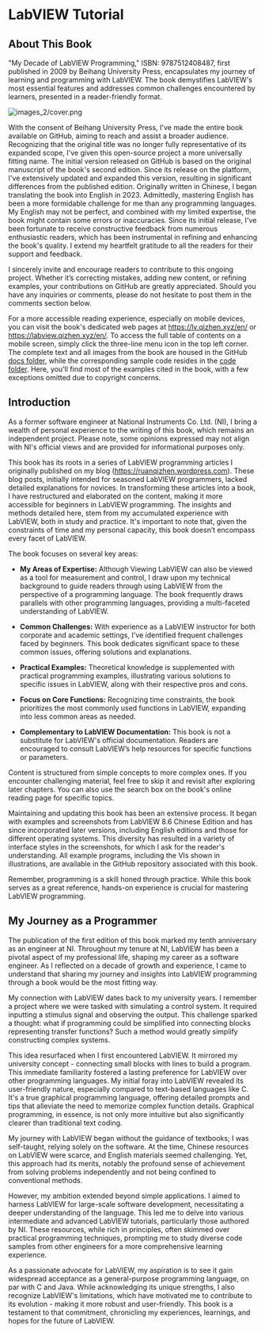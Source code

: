 # LabVIEW Tutorial

## About This Book

"My Decade of LabVIEW Programming," ISBN: 9787512408487, first published in 2009 by Beihang University Press, encapsulates my journey of learning and programming with LabVIEW. The book demystifies LabVIEW's most essential features and addresses common challenges encountered by learners, presented in a reader-friendly format.

![images_2/cover.png](../../../../docs/images_2/cover.png "Cover of The Published Book")

With the consent of Beihang University Press, I've made the entire book available on GitHub, aiming to reach and assist a broader audience. Recognizing that the original title was no longer fully representative of its expanded scope, I've given this open-source project a more universally fitting name. The initial version released on GitHub is based on the original manuscript of the book's second edition. Since its release on the platform, I've extensively updated and expanded this version, resulting in significant differences from the published edition. Originally written in Chinese, I began translating the book into English in 2023. Admittedly, mastering English has been a more formidable challenge for me than any programming languages. My English may not be perfect, and combined with my limited expertise, the book might contain some errors or inaccuracies. Since its initial release, I've been fortunate to receive constructive feedback from numerous enthusiastic readers, which has been instrumental in refining and enhancing the book's quality. I extend my heartfelt gratitude to all the readers for their support and feedback. 

I sincerely invite and encourage readers to contribute to this ongoing project. Whether it’s correcting mistakes, adding new content, or refining  examples, your contributions on GitHub are greatly appreciated. Should you have any inquiries or comments, please do not hesitate to post them in the comments section below.

For a more accessible reading experience, especially on mobile devices, you can visit the book's dedicated web pages at <https://lv.qizhen.xyz/en/> or <https://labview.qizhen.xyz/en/>. To access the full table of contents on a mobile screen, simply click the three-line menu icon in the top left corner. The complete text and all images from the book are housed in the GitHub [docs folder](https://github.com/ruanqizhen/labview_book/tree/main/docs), while the corresponding sample code resides in the [code folder](https://github.com/ruanqizhen/labview_book/tree/main/code). Here, you'll find most of the examples cited in the book, with a few exceptions omitted due to copyright concerns.


## Introduction

As a former software engineer at National Instruments Co. Ltd. (NI), I bring a wealth of personal experience to the writing of this book, which remains an independent project. Please note, some opinions expressed may not align with NI's official views and are provided for informational purposes only.

This book has its roots in a series of LabVIEW programming articles I originally published on my blog (<https://ruanqizhen.wordpress.com>). These blog posts, initially intended for seasoned LabVIEW programmers, lacked detailed explanations for novices. In transforming these articles into a book, I have restructured and elaborated on the content, making it more accessible for beginners in LabVIEW programming. The insights and methods detailed here, stem from my accumulated experience with LabVIEW, both in study and practice. It's important to note that, given the constraints of time and my personal capacity, this book doesn’t encompass every facet of LabVIEW.

The book focuses on several key areas:

- **My Areas of Expertise:** Although Viewing LabVIEW can also be viewed as a tool for measurement and control, I draw upon my technical background to guide readers through using LabVIEW from the perspective of a programming language. The book frequently draws parallels with other programming languages, providing a multi-faceted understanding of LabVIEW.

- **Common Challenges:** With experience as a LabVIEW instructor for both corporate and academic settings, I've identified frequent challenges faced by beginners. This book dedicates significant space to these common issues, offering solutions and explanations.

- **Practical Examples:** Theoretical knowledge is supplemented with practical programming examples, illustrating various solutions to specific issues in LabVIEW, along with their respective pros and cons.

- **Focus on Core Functions:** Recognizing time constraints, the book prioritizes the most commonly used functions in LabVIEW, expanding into less common areas as needed.

- **Complementary to LabVIEW Documentation:** This book is not a substitute for LabVIEW's official documentation. Readers are encouraged to consult LabVIEW’s help resources for specific functions or parameters.

Content is structured from simple concepts to more complex ones. If you encounter challenging material, feel free to skip it and revisit after exploring later chapters. You can also use the search box on the book's online reading page for specific topics.

Maintaining and updating this book has been an extensive process. It began with examples and screenshots from LabVIEW 8.6 Chinese Edition and has since incorporated later versions, including English editions and those for different operating systems. This diversity has resulted in a variety of interface styles in the screenshots, for which I ask for the reader's understanding. All example programs, including the VIs shown in illustrations, are available in the GitHub repository associated with this book.

Remember, programming is a skill honed through practice. While this book serves as a great reference, hands-on experience is crucial for mastering LabVIEW programming.

## My Journey as a Programmer

The publication of the first edition of this book marked my tenth anniversary as an engineer at NI. Throughout my tenure at NI, LabVIEW has been a pivotal aspect of my professional life, shaping my career as a software engineer. As I reflected on a decade of growth and experience, I came to understand that sharing my journey and insights into LabVIEW programming through a book would be the most fitting way.

My connection with LabVIEW dates back to my university years. I remember a project where we were tasked with simulating a control system. It required inputting a stimulus signal and observing the output. This challenge sparked a thought: what if programming could be simplified into connecting blocks representing transfer functions? Such a method would greatly simplify constructing complex systems.

This idea resurfaced when I first encountered LabVIEW. It mirrored my university concept - connecting small blocks with lines to build a program. This immediate familiarity fostered a lasting preference for LabVIEW over other programming languages. My initial foray into LabVIEW revealed its user-friendly nature, especially compared to text-based languages like C. It's a true graphical programming language, offering detailed prompts and tips that alleviate the need to memorize complex function details. Graphical programming, in essence, is not only more intuitive but also significantly clearer than traditional text coding.

My journey with LabVIEW began without the guidance of textbooks; I was self-taught, relying solely on the software. At the time, Chinese resources on LabVIEW were scarce, and English materials seemed challenging. Yet, this approach had its merits, notably the profound sense of achievement from solving problems independently and not being confined to conventional methods.

However, my ambition extended beyond simple applications. I aimed to harness LabVIEW for large-scale software development, necessitating a deeper understanding of the language. This led me to delve into various intermediate and advanced LabVIEW tutorials, particularly those authored by NI. These resources, while rich in principles, often skimmed over practical programming techniques, prompting me to study diverse code samples from other engineers for a more comprehensive learning experience.

As a passionate advocate for LabVIEW, my aspiration is to see it gain widespread acceptance as a general-purpose programming language, on par with C and Java. While acknowledging its unique strengths, I also recognize LabVIEW's limitations, which have motivated me to contribute to its evolution - making it more robust and user-friendly. This book is a testament to that commitment, chronicling my experiences, learnings, and hopes for the future of LabVIEW.